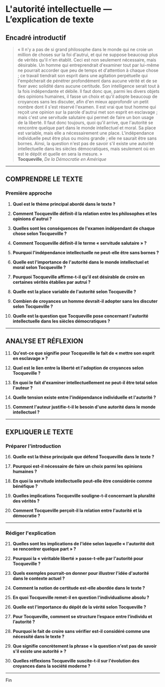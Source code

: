 # L'autorité intellectuelle — L’explication de texte

## Encadré introductif
> « Il n'y a pas de si grand philosophe dans le monde qui ne croie un million de choses sur la foi d'autrui, et qui ne suppose beaucoup plus de vérités qu'il n'en établit. Ceci est non seulement nécessaire, mais désirable. Un homme qui entreprendrait d'examiner tout par lui-même ne pourrait accorder que peu de temps et d'attention à chaque chose ; ce travail tiendrait son esprit dans une agitation perpétuelle qui l'empêcherait de pénétrer profondément dans aucune vérité et de se fixer avec solidité dans aucune certitude. Son intelligence serait tout à la fois indépendante et débile. Il faut donc que, parmi les divers objets des opinions humaines, il fasse un choix et qu'il adopte beaucoup de croyances sans les discuter, afin d'en mieux approfondir un petit nombre dont il s'est réservé l'examen. Il est vrai que tout homme qui reçoit une opinion sur la parole d'autrui met son esprit en esclavage ; mais c'est une servitude salutaire qui permet de faire un bon usage de la liberté. Il faut donc toujours, quoi qu'il arrive, que l'autorité se rencontre quelque part dans le monde intellectuel et moral. Sa place est variable, mais elle a nécessairement une place. L'indépendance individuelle peut être plus ou moins grande ; elle ne saurait être sans bornes. Ainsi, la question n'est pas de savoir s'il existe une autorité intellectuelle dans les siècles démocratiques, mais seulement où en est le dépôt et quelle en sera la mesure. »  
> **Tocqueville**, *De la Démocratie en Amérique*

---

## COMPRENDRE LE TEXTE

### Première approche

1. **Quel est le thème principal abordé dans le texte ?**

2. **Comment Tocqueville définit-il la relation entre les philosophes et les opinions d'autrui ?**

3. **Quelles sont les conséquences de l'examen indépendant de chaque chose selon Tocqueville ?**

4. **Comment Tocqueville définit-il le terme « servitude salutaire » ?**

5. **Pourquoi l'indépendance intellectuelle ne peut-elle être sans bornes ?**

6. **Quelle est l'importance de l'autorité dans le monde intellectuel et moral selon Tocqueville ?**

7. **Pourquoi Tocqueville affirme-t-il qu'il est désirable de croire en certaines vérités établies par autrui ?**

8. **Quelle est la place variable de l'autorité selon Tocqueville ?**

9. **Combien de croyances un homme devrait-il adopter sans les discuter selon Tocqueville ?**

10. **Quelle est la question que Tocqueville pose concernant l'autorité intellectuelle dans les siècles démocratiques ?**

---

## ANALYSE ET RÉFLEXION

11. **Qu'est-ce que signifie pour Tocqueville le fait de « mettre son esprit en esclavage » ?**

12. **Quel est le lien entre la liberté et l'adoption de croyances selon Tocqueville ?**

13. **En quoi le fait d'examiner intellectuellement ne peut-il être total selon l'auteur ?**

14. **Quelle tension existe entre l'indépendance individuelle et l'autorité ?**

15. **Comment l'auteur justifie-t-il le besoin d'une autorité dans le monde intellectuel ?**

---

## EXPLIQUER LE TEXTE

### Préparer l'introduction

16. **Quelle est la thèse principale que défend Tocqueville dans le texte ?**

17. **Pourquoi est-il nécessaire de faire un choix parmi les opinions humaines ?**

18. **En quoi la servitude intellectuelle peut-elle être considérée comme bénéfique ?**

19. **Quelles implications Tocqueville souligne-t-il concernant la pluralité des vérités ?**

20. **Comment Tocqueville perçoit-il la relation entre l'autorité et la démocratie ?**

---

### Rédiger l'explication

21. **Quelles sont les implications de l'idée selon laquelle « l'autorité doit se rencontrer quelque part » ?**

22. **Pourquoi la « véritable liberté » passe-t-elle par l'autorité pour Tocqueville ?**

23. **Quels exemples pourrait-on donner pour illustrer l'idée d'autorité dans le contexte actuel ?**

24. **Comment la notion de certitude est-elle abordée dans le texte ?**

25. **En quoi Tocqueville remet-il en question l'individualisme absolu ?** 

26. **Quelle est l'importance du dépôt de la vérité selon Tocqueville ?**

27. **Pour Tocqueville, comment se structure l’espace entre l’individu et l’autorité ?**

28. **Pourquoi le fait de croire sans vérifier est-il considéré comme une nécessité dans le texte ?**

29. **Que signifie concrètement la phrase « la question n'est pas de savoir s'il existe une autorité » ?**

30. **Quelles réflexions Tocqueville suscite-t-il sur l'évolution des croyances dans la société moderne ?**

--- 

Fin